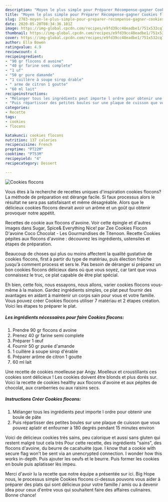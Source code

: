```yaml
---
description: "Moyen le plus simple pour Préparer Récompense-gagner Cookies flocons"
title: "Moyen le plus simple pour Préparer Récompense-gagner Cookies flocons"
slug: 2783-moyen-le-plus-simple-pour-preparer-recompense-gagner-cookies-flocons
date: 2020-05-20T08:34:36.101Z
image: https://img-global.cpcdn.com/recipes/e9fd39cc48eadbe1/751x532cq70/cookies-flocons-photo-principale-de-la-recette.jpg
thumbnail: https://img-global.cpcdn.com/recipes/e9fd39cc48eadbe1/751x532cq70/cookies-flocons-photo-principale-de-la-recette.jpg
cover: https://img-global.cpcdn.com/recipes/e9fd39cc48eadbe1/751x532cq70/cookies-flocons-photo-principale-de-la-recette.jpg
author: Ella Bowen
ratingvalue: 4.9
reviewcount: 4
recipeingredient:
- "90 gr flocons d avoine"
- "40 gr farine semi complete"
- "1 uf"
- "50 gr pure damande"
- "1 cuillère à soupe sirop drable"
- " arme de citron 1 goutte"
- "60 ml lait"
recipeinstructions:
- "Mélanger tous les ingrédients peut importe l ordre pour obtenir une boule de pâte"
- "Puis répartisser des petites boules sur une plaque de cuisson que vous pouvez aplatir et enfourner à 180 degrés pendant 15 minutes environ"
categories:
- Recette
tags:
- cookies
- flocons

katakunci: cookies flocons 
nutrition: 137 calories
recipecuisine: French
preptime: "PT22M"
cooktime: "PT53M"
recipeyield: "4"
recipecategory: Dessert

---
```



![Cookies flocons](https://img-global.cpcdn.com/recipes/e9fd39cc48eadbe1/751x532cq70/cookies-flocons-photo-principale-de-la-recette.jpg)

Vous êtes à la recherche de recettes uniques d'inspiration cookies flocons? La méthode de préparation est dérange facile. Si faux processus alors le résultat ne sera pas satisfaisant et même désagréable. Alors que le délicieux cookies flocons devrait avoir un arôme et un goût qui obtenir provoquer notre appétit.

Recettes de cookie aux flocons d&#39;avoine. Voir cette épingle et d&#39;autres images dans Sugar, Spice&amp; Everything Nice! par Zee Cookies Flocon D&#39;avoine Coco Chocolat - Les Gourmandises de Titenoon. Recette Cookies pépites aux flocons d&#39;avoine : découvrez les ingrédients, ustensiles et étapes de préparation.

Beaucoup de choses qui plus ou moins affectent la qualité gustative de cookies flocons, first à partir du type de matériau, puis élection fraîche jusqu'à comment process et sers le. Pas besoin de déranger si préparez un bon cookies flocons délicieux dans où que vous soyez, car tant que vous connaissez le truc, ce plat capable de être plat spécial.


Eh bien, cette fois, nous essayons, nous allons, varier cookies flocons vous-même à la maison. Gardez ingrédients simples, ce plat peut fournir des avantages en aidant à maintenir un corps sain pour vous et votre famille. Vous pouvez créer Cookies flocons utiliser 7 matériau et 2 étapes création. Voici les étapes to préparer le plat.

<!--inarticleads1-->

##### Les ingrédients nécessaires pour faire Cookies flocons:

1. Prendre 90 gr flocons d avoine
1. Prenez 40 gr farine semi complete
1. Préparer 1 œuf
1. Fournir 50 gr purée d&#39;amande
1.  1 cuillère à soupe sirop d&#39;érable
1. Préparer  arôme de citron 1 goutte
1.  60 ml lait


Une recette de cookies moelleuse par Angy. Moelleux et croustillants ces cookies sont délicieux ! Les cookies doivent être blonds et plus dorés sur. Voici la recette de cookies healthy aux flocons d&#39;avoine et aux pépites de chocolat, aux cranberries ou aux raisins secs. 

<!--inarticleads2-->

##### Instructions Créer Cookies flocons:

1. Mélanger tous les ingrédients peut importe l ordre pour obtenir une boule de pâte
1. Puis répartisser des petites boules sur une plaque de cuisson que vous pouvez aplatir et enfourner à 180 degrés pendant 15 minutes environ


Voici de délicieux cookies très sains, peu calorique et aussi sans gluten qui restent malgré tout cela très Pour cette recette, des ingrédients &#34;sains&#34;, des flocons d&#39;avoine, du beurre de cacahuète (que. I know that a cookie with secure flag won&#39;t be sent via an unencrypted connection. I wonder how this works in-depth. Puis ajouter les oeufs et le beurre. Puis former les cookies en boule puis aplatisser lès impeu. 


Merci d'avoir lu la recette que notre équipe a présentée sur ici. Big Hope nous, le processus simple Cookies flocons ci-dessus pouvons vous aider à préparer des plats qui sont délicieux pour votre famille / amis ou à devenir idea pour ceux d'entre vous qui souhaitent faire des affaires culinaires. Bonne chance!
